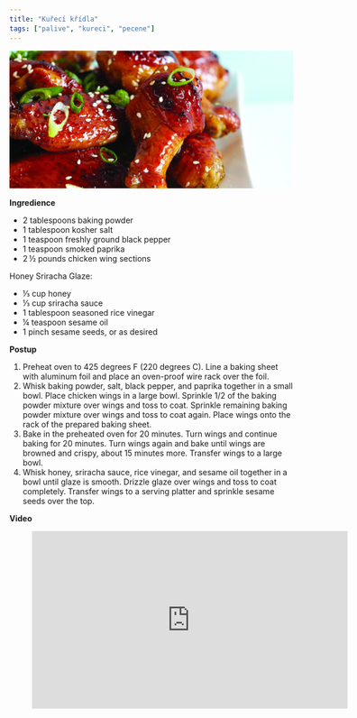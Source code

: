 ```yaml
---
title: "Kuřecí křídla"
tags: ["palive", "kureci", "pecene"]
---
```


![Kuřecí křídla](./images/kurecikridla.jpg)

**Ingredience**

- 2 tablespoons baking powder
- 1 tablespoon kosher salt
- 1 teaspoon freshly ground black pepper
- 1 teaspoon smoked paprika
- 2 ½ pounds chicken wing sections

Honey Sriracha Glaze:

- ⅓ cup honey
- ⅓ cup sriracha sauce
- 1 tablespoon seasoned rice vinegar
- ¼ teaspoon sesame oil
- 1 pinch sesame seeds, or as desired

**Postup**

1. Preheat oven to 425 degrees F (220 degrees C). Line a baking sheet with aluminum foil and place an oven-proof wire rack over the foil.
2. Whisk baking powder, salt, black pepper, and paprika together in a small bowl. Place chicken wings in a large bowl. Sprinkle 1/2 of the baking powder mixture over wings and toss to coat. Sprinkle remaining baking powder mixture over wings and toss to coat again. Place wings onto the rack of the prepared baking sheet.
3. Bake in the preheated oven for 20 minutes. Turn wings and continue baking for 20 minutes. Turn wings again and bake until wings are browned and crispy, about 15 minutes more. Transfer wings to a large bowl.
4. Whisk honey, sriracha sauce, rice vinegar, and sesame oil together in a bowl until glaze is smooth. Drizzle glaze over wings and toss to coat completely. Transfer wings to a serving platter and sprinkle sesame seeds over the top.

**Video**

<figure class="video_container">
 <iframe width="560" height="315" src="https://www.youtube.com/embed/BDVg0u2YQ7Q" frameborder="0" allow="accelerometer; autoplay; encrypted-media; gyroscope; picture-in-picture" allowfullscreen></iframe>
</figure>
